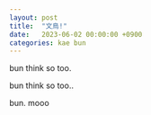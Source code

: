 ```yaml
---
layout: post
title:  "文鳥!"
date:   2023-06-02 00:00:00 +0900
categories: kae bun
---
```

bun think so too.

bun think so too..

bun. mooo
